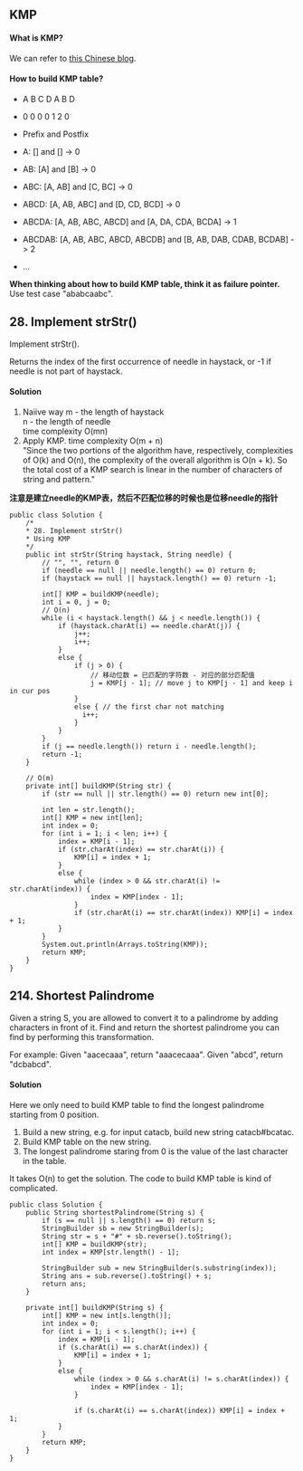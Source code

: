 ## KMP

#### What is KMP?
We can refer to [this Chinese blog](http://www.ruanyifeng.com/blog/2013/05/Knuth%E2%80%93Morris%E2%80%93Pratt_algorithm.html).

#### How to build KMP table?

- A B C D A B D
- 0 0 0 0 1 2 0

- Prefix and Postfix
- A: [] and [] -> 0
- AB: [A] and [B] -> 0
- ABC: [A, AB] and [C, BC] -> 0
- ABCD: [A, AB, ABC] and [D, CD, BCD] -> 0
- ABCDA: [A, AB, ABC, ABCD] and [A, DA, CDA, BCDA] -> 1
- ABCDAB: [A, AB, ABC, ABCD, ABCDB] and [B, AB, DAB, CDAB, BCDAB] -> 2
- ...

**When thinking about how to build KMP table, think it as failure pointer.** <br>
Use test case "ababcaabc".

## 28. Implement strStr()
Implement strStr().

Returns the index of the first occurrence of needle in haystack, or -1 if needle is not part of haystack.

#### Solution
1. Naiive way
m - the length of haystack <br>
n - the length of needle <br>
time complexity O(mn) <br>
2. Apply KMP.
time complexity O(m + n) <br>
"Since the two portions of the algorithm have, respectively, complexities of O(k) and O(n), the complexity of the overall algorithm is O(n + k). So the total cost of a KMP search is linear in the number of characters of string and pattern." <br>

**注意是建立needle的KMP表，然后不匹配位移的时候也是位移needle的指针**

~~~
public class Solution {
    /*
    * 28. Implement strStr()
    * Using KMP
    */
    public int strStr(String haystack, String needle) {
        // "", "", return 0
        if (needle == null || needle.length() == 0) return 0;
        if (haystack == null || haystack.length() == 0) return -1;

        int[] KMP = buildKMP(needle);
        int i = 0, j = 0;
        // O(n)
        while (i < haystack.length() && j < needle.length()) {
            if (haystack.charAt(i) == needle.charAt(j)) {
                j++;
                i++;
            }
            else {
                if (j > 0) {
                    // 移动位数 = 已匹配的字符数 - 对应的部分匹配值
                    j = KMP[j - 1]; // move j to KMP[j - 1] and keep i in cur pos
                }
                else { // the first char not matching
                  i++;
                }
            }
        }
        if (j == needle.length()) return i - needle.length();
        return -1;
    }

    // O(m)
    private int[] buildKMP(String str) {
        if (str == null || str.length() == 0) return new int[0];

        int len = str.length();
        int[] KMP = new int[len];
        int index = 0;
        for (int i = 1; i < len; i++) {
            index = KMP[i - 1];
            if (str.charAt(index) == str.charAt(i)) {
                KMP[i] = index + 1;
            }
            else {
                while (index > 0 && str.charAt(i) != str.charAt(index)) {
                    index = KMP[index - 1];
                }
                if (str.charAt(i) == str.charAt(index)) KMP[i] = index + 1;
            }
        }
        System.out.println(Arrays.toString(KMP));
        return KMP;
    }
}
~~~

## 214. Shortest Palindrome
Given a string S, you are allowed to convert it to a palindrome by adding characters in front of it. Find and return the shortest palindrome you can find by performing this transformation.

For example:
Given "aacecaaa", return "aaacecaaa".
Given "abcd", return "dcbabcd".

#### Solution
Here we only need to build KMP table to find the longest palindrome starting from 0 position.

1. Build a new string, e.g. for input catacb, build new string catacb#bcatac.
2. Build KMP table on the new string.
3. The longest palindrome staring from 0 is the value of the last character in the table.

It takes O(n) to get the solution. The code to build KMP table is kind of complicated.

~~~
public class Solution {
    public String shortestPalindrome(String s) {
        if (s == null || s.length() == 0) return s;
        StringBuilder sb = new StringBuilder(s);
        String str = s + "#" + sb.reverse().toString();
        int[] KMP = buildKMP(str);
        int index = KMP[str.length() - 1];

        StringBuilder sub = new StringBuilder(s.substring(index));
        String ans = sub.reverse().toString() + s;
        return ans;
    }

    private int[] buildKMP(String s) {
        int[] KMP = new int[s.length()];
        int index = 0;
        for (int i = 1; i < s.length(); i++) {
            index = KMP[i - 1];
            if (s.charAt(i) == s.charAt(index)) {
                KMP[i] = index + 1;
            }
            else {
                while (index > 0 && s.charAt(i) != s.charAt(index)) {
                    index = KMP[index - 1];
                }

                if (s.charAt(i) == s.charAt(index)) KMP[i] = index + 1;
            }
        }
        return KMP;
    }
}
~~~
